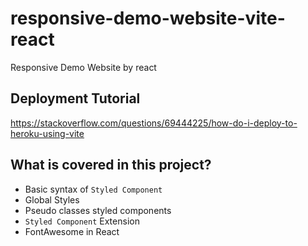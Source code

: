 # responsive-demo-website-vite-react

Responsive Demo Website by react

## Deployment Tutorial

https://stackoverflow.com/questions/69444225/how-do-i-deploy-to-heroku-using-vite

## What is covered in this project?

- Basic syntax of `Styled Component`
- Global Styles
- Pseudo classes styled components
- `Styled Component` Extension
- FontAwesome in React
